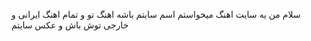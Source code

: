 سلام من یه سایت اهنگ میخواستم 
اسم سایتم باشه اهنگ تو 
و تمام اهنگ ایرانی و خارجی توش باش 
و عکس سایتم 
